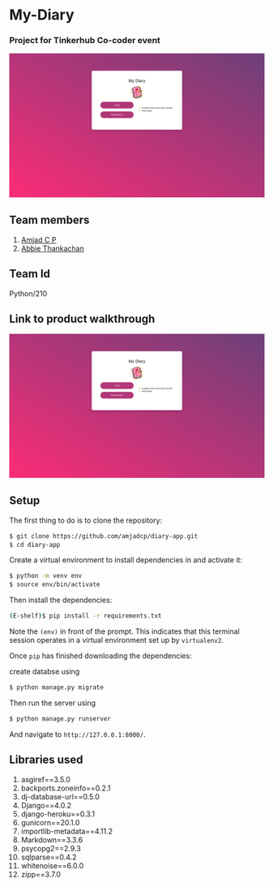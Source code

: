 # My-Diary

### Project for Tinkerhub Co-coder event

![preview](previews/preview.png)


## Team members

1. <a href="https://github.com/amjadcp/">Amjad C P</a>
2. <a href="https://github.com/Abbie2002/">Abbie Thankachan</a>

## Team Id

Python/210

## Link to product walkthrough

[![TASK-CLI](previews/preview.png)](https://www.loom.com/share/befdc5eb98df442884e4cd23c5e4eeb2?sharedAppSource=personal_library)

## Setup

The first thing to do is to clone the repository:

```sh
$ git clone https://github.com/amjadcp/diary-app.git
$ cd diary-app
```

Create a virtual environment to install dependencies in and activate it:

```sh
$ python -m venv env
$ source env/bin/activate
```

Then install the dependencies:

```sh
(E-shelf)$ pip install -r requirements.txt
```

Note the `(env)` in front of the prompt. This indicates that this terminal
session operates in a virtual environment set up by `virtualenv2`.

Once `pip` has finished downloading the dependencies:

create databse using

```sh
$ python manage.py migrate
```

Then run the server using

```sh
$ python manage.py runserver
```

And navigate to `http://127.0.0.1:8000/`.

## Libraries used

1. asgiref==3.5.0
2. backports.zoneinfo==0.2.1
3. dj-database-url==0.5.0
4. Django==4.0.2
5. django-heroku==0.3.1
6. gunicorn==20.1.0
7. importlib-metadata==4.11.2
8. Markdown==3.3.6
9. psycopg2==2.9.3
10. sqlparse==0.4.2
11. whitenoise==6.0.0
12. zipp==3.7.0
